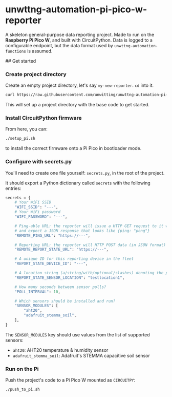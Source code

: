 # unwttng-automation-pi-pico-w-reporter

A skeleton general-purpose data reporting project. Made to run on the **Raspberry Pi Pico W**, and built with CircuitPython. Data is logged to a configurable endpoint, but the data format used by `unwttng-automation-functions` is assumed.

## Get started

### Create project directory

Create an empty project directory, let's say `my-new-reporter`. `cd` into it.

```bash
curl https://raw.githubusercontent.com/unwitting/unwttng-automation-pi-pico-w-reporter/main/initialise_project_directory.sh | bash
```

This will set up a project directory with the base code to get started.

### Install CircuitPython firmware

From here, you can:

```bash
./setup_pi.sh
```

to install the correct firmware onto a Pi Pico in bootloader mode.

### Configure with secrets.py

You'll need to create one file yourself: `secrets.py`, in the root of the project.

It should export a Python dictionary called `secrets` with the following entries:

```python
secrets = {
    # Your WiFi SSID
    "WIFI_SSID": "---",
    # Your WiFi password
    "WIFI_PASSWORD": "---",

    # Ping-able URL: the reporter will issue a HTTP GET request to it with '?ping=pong' as a query string,
    # and expect a JSON response that looks like {ping: "pong"}
    "REMOTE_PING_URL": "https://---",

    # Reporting URL: the reporter will HTTP POST data (in JSON format) to it on each poll
    "REMOTE_REPORT_STATE_URL": "https://---",

    # A unique ID for this reporting device in the fleet
    "REPORT_STATE_DEVICE_ID": "---",

    # A location string (a/string/with/optional/slashes) denoting the physical location of the sensors
    "REPORT_STATE_SENSOR_LOCATION": "testlocation1",

    # How many seconds between sensor polls?
    "POLL_INTERVAL": 10,

    # Which sensors should be installed and run?
    "SENSOR_MODULES": [
        "aht20",
        "adafruit_stemma_soil",
    ],
}
```

The `SENSOR_MODULES` key should use values from the list of supported sensors:

* `aht20`: AHT20 temperature & humidity sensor
* `adafruit_stemma_soil`: Adafruit's STEMMA capacitive soil sensor

### Run on the Pi

Push the project's code to a Pi Pico W mounted as `CIRCUITPY`:

```bash
./push_to_pi.sh
```

